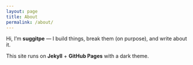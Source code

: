 ```yaml
---
layout: page
title: About
permalink: /about/
---
```


Hi, I’m **suggitpe** — I build things, break them (on purpose), and write about it.

This site runs on **Jekyll** + **GitHub Pages** with a dark theme.
